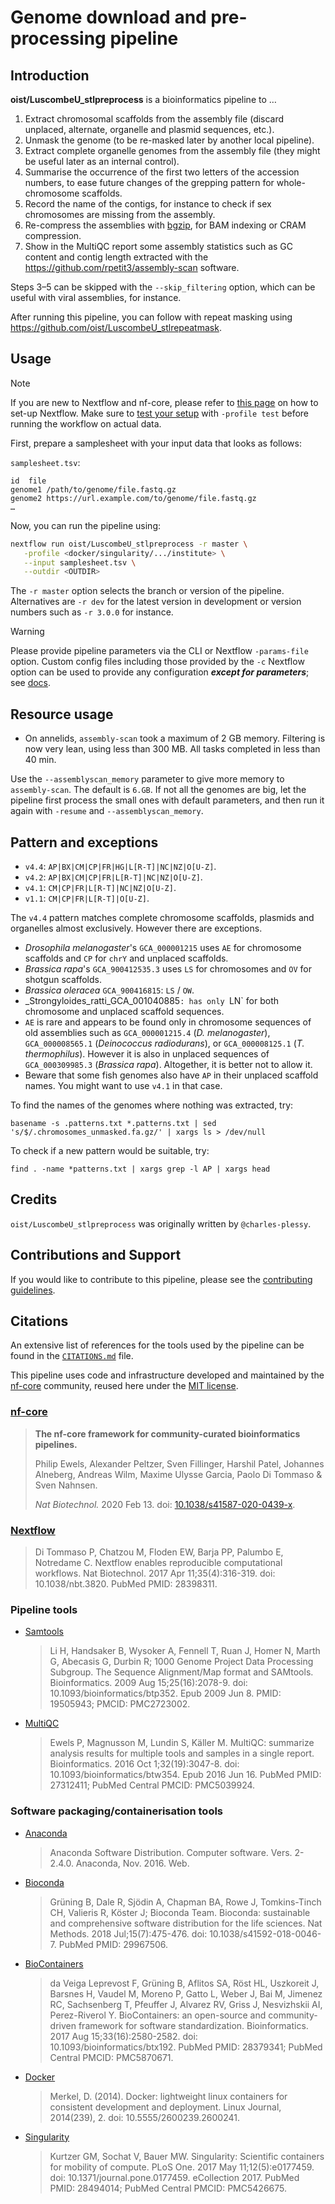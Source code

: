 # Genome download and pre-processing pipeline

## Introduction

**oist/LuscombeU_stlpreprocess** is a bioinformatics pipeline to …

1. Extract chromosomal scaffolds from the assembly file (discard unplaced, alternate, organelle and plasmid sequences, etc.).
2. Unmask the genome (to be re-masked later by another local pipeline).
3. Extract complete organelle genomes from the assembly file (they might be useful later as an internal control).
4. Summarise the occurrence of the first two letters of the accession numbers, to ease future changes of the grepping pattern for whole-chromosome scaffolds.
5. Record the name of the contigs, for instance to check if sex chromosomes are missing from the assembly.
6. Re-compress the assemblies with [bgzip](https://www.htslib.org/doc/bgzip.html), for BAM indexing or CRAM compression.
7. Show in the MultiQC report some assembly statistics such as GC content and contig length extracted with the <https://github.com/rpetit3/assembly-scan> software.

Steps 3–5 can be skipped with the `--skip_filtering` option, which can be useful with viral assemblies, for instance.

After running this pipeline, you can follow with repeat masking using <https://github.com/oist/LuscombeU_stlrepeatmask>.

## Usage

> [!NOTE]
> If you are new to Nextflow and nf-core, please refer to [this page](https://nf-co.re/docs/usage/installation) on how to set-up Nextflow. Make sure to [test your setup](https://nf-co.re/docs/usage/introduction#how-to-run-a-pipeline) with `-profile test` before running the workflow on actual data.

First, prepare a samplesheet with your input data that looks as follows:

`samplesheet.tsv`:

```
id	file
genome1	/path/to/genome/file.fastq.gz
genome2	https://url.example.com/to/genome/file.fastq.gz
…
```

Now, you can run the pipeline using:

```bash
nextflow run oist/LuscombeU_stlpreprocess -r master \
   -profile <docker/singularity/.../institute> \
   --input samplesheet.tsv \
   --outdir <OUTDIR>
```

The `-r master` option selects the branch or version of the pipeline.  Alternatives are `-r dev` for the latest version in development or version numbers such as `-r 3.0.0` for instance.

> [!WARNING]
> Please provide pipeline parameters via the CLI or Nextflow `-params-file` option. Custom config files including those provided by the `-c` Nextflow option can be used to provide any configuration _**except for parameters**_;
> see [docs](https://nf-co.re/usage/configuration#custom-configuration-files).

## Resource usage

 - On annelids, `assembly-scan` took a maximum of 2 GB memory.  Filtering is now very lean, using less than 300 MB.  All tasks completed in less than 40 min.

Use the `--assemblyscan_memory` parameter to give more memory to `assembly-scan`.  The
default is `6.GB`.  If not all the genomes are big, let the pipeline first
process the small ones with default parameters, and then run it again with
`-resume` and `--assemblyscan_memory`.

## Pattern and exceptions

 - `v4.4`: `AP|BX|CM|CP|FR|HG|L[R-T]|NC|NZ|O[U-Z]`.
 - `v4.2`: `AP|BX|CM|CP|FR|L[R-T]|NC|NZ|O[U-Z]`.
 - `v4.1`: `CM|CP|FR|L[R-T]|NC|NZ|O[U-Z]`.
 - `v1.1`: `CM|CP|FR|L[R-T]|O[U-Z]`.

The `v4.4` pattern matches complete chromosome
scaffolds, plasmids and organelles almost exclusively. However there are exceptions.

 - _Drosophila melanogaster_'s `GCA_000001215` uses `AE` for chromosome scaffolds
   and `CP` for `chrY` and unplaced scaffolds.
 - _Brassica rapa_'s `GCA_900412535.3` uses `LS` for chromosomes and `OV` for shotgun
   scaffolds.
 - _Brassica oleracea_ `GCA_900416815`: `LS` / `OW`.
 - _Strongyloides_ratti_GCA_001040885`: has only `LN` for both chromosome and
   unplaced scaffold sequences.
 - `AE` is rare and appears to be found only in chromosome sequences of old assemblies such as
   `GCA_000001215.4` (_D. melanogaster_), `GCA_000008565.1` (_Deinococcus radiodurans_), or
   `GCA_000008125.1` (_T. thermophilus_).  However it is also in unplaced sequences of
   `GCA_000309985.3` (_Brassica rapa_).  Altogether, it is better not to allow it.
 - Beware that some fish genomes also have `AP` in their unplaced scaffold names.  You might
   want to use `v4.1` in that case.

To find the names of the genomes where nothing was extracted, try:

```
basename -s .patterns.txt *.patterns.txt | sed 's/$/.chromosomes_unmasked.fa.gz/' | xargs ls > /dev/null
```

To check if a new pattern would be suitable, try:

```
find . -name *patterns.txt | xargs grep -l AP | xargs head
```

## Credits

`oist/LuscombeU_stlpreprocess` was originally written by `@charles-plessy`.

## Contributions and Support

If you would like to contribute to this pipeline, please see the [contributing guidelines](.github/CONTRIBUTING.md).

## Citations

An extensive list of references for the tools used by the pipeline can be found in the [`CITATIONS.md`](CITATIONS.md) file.

This pipeline uses code and infrastructure developed and maintained by the [nf-core](https://nf-co.re) community, reused here under the [MIT license](https://github.com/nf-core/tools/blob/master/LICENSE).

### [nf-core](https://pubmed.ncbi.nlm.nih.gov/32055031/)

> **The nf-core framework for community-curated bioinformatics pipelines.**
>
> Philip Ewels, Alexander Peltzer, Sven Fillinger, Harshil Patel, Johannes Alneberg, Andreas Wilm, Maxime Ulysse Garcia, Paolo Di Tommaso & Sven Nahnsen.
>
> _Nat Biotechnol._ 2020 Feb 13. doi: [10.1038/s41587-020-0439-x](https://dx.doi.org/10.1038/s41587-020-0439-x).

### [Nextflow](https://pubmed.ncbi.nlm.nih.gov/28398311/)

> Di Tommaso P, Chatzou M, Floden EW, Barja PP, Palumbo E, Notredame C. Nextflow enables reproducible computational workflows. Nat Biotechnol. 2017 Apr 11;35(4):316-319. doi: 10.1038/nbt.3820. PubMed PMID: 28398311.

### Pipeline tools

- [Samtools](https://pubmed.ncbi.nlm.nih.gov/19505943/)

  > Li H, Handsaker B, Wysoker A, Fennell T, Ruan J, Homer N, Marth G, Abecasis G, Durbin R; 1000 Genome Project Data Processing Subgroup. The Sequence Alignment/Map format and SAMtools. Bioinformatics. 2009 Aug 15;25(16):2078-9. doi: 10.1093/bioinformatics/btp352. Epub 2009 Jun 8. PMID: 19505943; PMCID: PMC2723002.

- [MultiQC](https://pubmed.ncbi.nlm.nih.gov/27312411/)

  > Ewels P, Magnusson M, Lundin S, Käller M. MultiQC: summarize analysis results for multiple tools and samples in a single report. Bioinformatics. 2016 Oct 1;32(19):3047-8. doi: 10.1093/bioinformatics/btw354. Epub 2016 Jun 16. PubMed PMID: 27312411; PubMed Central PMCID: PMC5039924.

### Software packaging/containerisation tools

- [Anaconda](https://anaconda.com)

  > Anaconda Software Distribution. Computer software. Vers. 2-2.4.0. Anaconda, Nov. 2016. Web.

- [Bioconda](https://pubmed.ncbi.nlm.nih.gov/29967506/)

  > Grüning B, Dale R, Sjödin A, Chapman BA, Rowe J, Tomkins-Tinch CH, Valieris R, Köster J; Bioconda Team. Bioconda: sustainable and comprehensive software distribution for the life sciences. Nat Methods. 2018 Jul;15(7):475-476. doi: 10.1038/s41592-018-0046-7. PubMed PMID: 29967506.

- [BioContainers](https://pubmed.ncbi.nlm.nih.gov/28379341/)

  > da Veiga Leprevost F, Grüning B, Aflitos SA, Röst HL, Uszkoreit J, Barsnes H, Vaudel M, Moreno P, Gatto L, Weber J, Bai M, Jimenez RC, Sachsenberg T, Pfeuffer J, Alvarez RV, Griss J, Nesvizhskii AI, Perez-Riverol Y. BioContainers: an open-source and community-driven framework for software standardization. Bioinformatics. 2017 Aug 15;33(16):2580-2582. doi: 10.1093/bioinformatics/btx192. PubMed PMID: 28379341; PubMed Central PMCID: PMC5870671.

- [Docker](https://dl.acm.org/doi/10.5555/2600239.2600241)

  > Merkel, D. (2014). Docker: lightweight linux containers for consistent development and deployment. Linux Journal, 2014(239), 2. doi: 10.5555/2600239.2600241.

- [Singularity](https://pubmed.ncbi.nlm.nih.gov/28494014/)

  > Kurtzer GM, Sochat V, Bauer MW. Singularity: Scientific containers for mobility of compute. PLoS One. 2017 May 11;12(5):e0177459. doi: 10.1371/journal.pone.0177459. eCollection 2017. PubMed PMID: 28494014; PubMed Central PMCID: PMC5426675.
